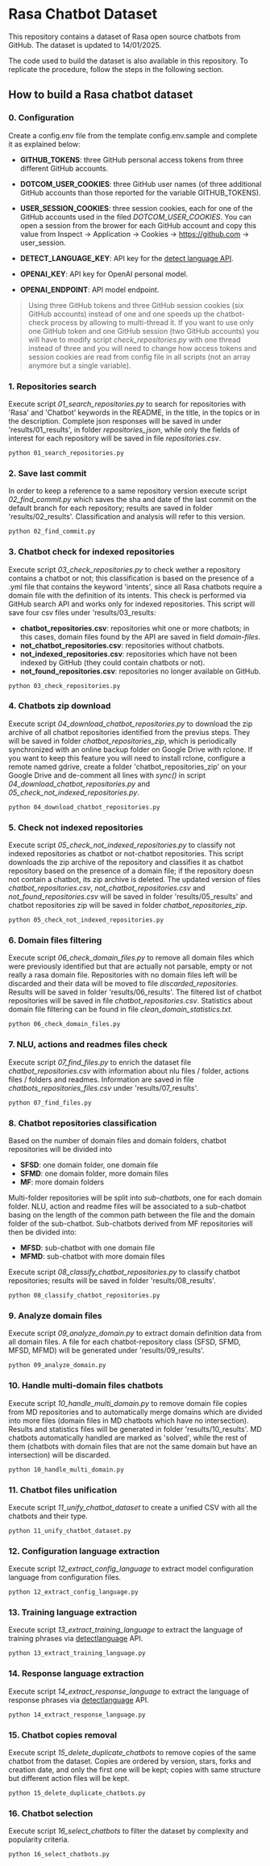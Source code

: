 # Rasa Chatbot Dataset

This repository contains a dataset of Rasa open source chatbots from GitHub. The dataset is updated to 14/01/2025.

The code used to build the dataset is also available in this repository. To replicate the procedure, follow the steps in the following section.

## How to build a Rasa chatbot dataset

### 0. Configuration
Create a config.env file from the template config.env.sample and complete it as explained below:

- **GITHUB_TOKENS**: three GitHub personal access tokens from three different GitHub accounts. 

- **DOTCOM_USER_COOKIES**: three GitHub user names (of three additional GitHub accounts than those reported for the variable GITHUB_TOKENS).

- **USER_SESSION_COOKIES**: three session cookies, each for one of the GitHub accounts used in the filed *DOTCOM_USER_COOKIES*. You can open a session from the brower for each GitHub account and copy this value from Inspect -> Application -> Cookies -> https://github.com -> user_session.

- **DETECT_LANGUAGE_KEY**: API key for the [detect language API](https://detectlanguage.com/).

- **OPENAI_KEY**: API key for OpenAI personal model.

- **OPENAI_ENDPOINT**: API model endpoint.


> Using three GitHub tokens and three GitHub session cookies (six GitHub accounts) instead of one and one speeds up the chatbot-check process by allowing to multi-thread it. If you want to use only one GitHub token and one GitHub session (two GitHub accounts) you will have to modify script *check_repositories.py* with one thread instead of three and you will need to change how access tokens and session cookies are read from config file in all scripts (not an array anymore but a single variable).

### 1. Repositories search
Execute script *01_search_repositories.py* to search for repositories with 'Rasa' and 'Chatbot' keywords in the README, in the title, in the topics or in the description. Complete json responses will be saved in under 'results/01_results', in folder *repositories_json*, while only the fields of interest for each repository will be saved in file *repositories.csv*.

```
python 01_search_repositories.py
```

### 2. Save last commit
In order to keep a reference to a same repository version execute script *02_find_commit.py* which saves the sha and date of the last commit on the default branch for each repository; results are saved in folder 'results/02_results'. Classification and analysis will refer to this version.

```
python 02_find_commit.py
```

### 3. Chatbot check for indexed repositories
Execute script *03_check_repositories.py* to check wether a repository contains a chatbot or not; this classification is based on the presence of a .yml file that contains the keyword 'intents', since all Rasa chatbots require a domain file with the definition of its intents. This check is performed via GitHub search API and works only for indexed repositories. This script will save four csv files under 'results/03_results: 
- **chatbot_repositories.csv**: repositories whit one or more chatbots; in this cases, domain files found by the API are saved in field *domain-files*.
- **not_chatbot_repositories.csv**: repositories without chatbots.
- **not_indexed_repositories.csv**: repositories which have not been indexed by GitHub (they could contain chatbots or not).
- **not_found_repositories.csv**: repositories no longer available on GitHub.

```
python 03_check_repositories.py
```

### 4. Chatbots zip download
Execute script *04_download_chatbot_repositories.py* to download the zip archive of all chatbot repositories identified from the previus steps. They will be saved in folder *chatbot_repositories_zip*, which is periodically synchronized with an online backup folder on Google Drive with rclone. If you want to keep this feature you will need to install rclone, configure a remote named gdrive, create a folder 'chatbot_repositories_zip' on your Google Drive and de-comment all lines with *sync()* in script *04_download_chatbot_repositories.py* and *05_check_not_indexed_repositories.py*.

```
python 04_download_chatbot_repositories.py
```

### 5. Check not indexed repositories
Execute script *05_check_not_indexed_repositories.py* to classify not indexed repositories as chatbot or not-chatbot repositories. This script downloads the zip archive of the repository and classifies it as chatbot repository based on the presence of a domain file; if the repository doesn not contain a chatbot, its zip archive is deleted. The updated version of files *chatbot_repositories.csv*, *not_chatbot_repositories.csv* and  *not_found_repositories.csv* will be saved in folder 'results/05_results' and chatbot repositories zip will be saved in folder *chatbot_repositories_zip*.

```
python 05_check_not_indexed_repositories.py
```

### 6. Domain files filtering
Execute script *06_check_domain_files.py* to remove all domain files which were previously identified but that are actually not parsable, empty or not really a rasa domain file. Repositories with no domain files left will be discarded and their data will be moved to file *discarded_repositories*. Results will be saved in folder 'results/06_results'. The filtered list of chatbot repositories will be saved in file *chatbot_repositories.csv*. Statistics about domain file filtering can be found in file *clean_domain_statistics.txt*.

```
python 06_check_domain_files.py
```

### 7. NLU, actions and readmes files check
Execute script *07_find_files.py* to enrich the dataset file *chatbot_repositories.csv* with information about nlu files / folder, actions files / folders and readmes. Information are saved in file *chatbots_repositories_files.csv* under 'results/07_results'.

```
python 07_find_files.py
```

### 8. Chatbot repositories classification
Based on the number of domain files and domain folders, chatbot repositories will be divided into
- **SFSD**: one domain folder, one domain file
- **SFMD**: one domain folder, more domain files
- **MF**: more domain folders

Multi-folder repositories will be split into *sub-chatbots*, one for each domain folder. NLU, action and readme files will be associated to a sub-chatbot basing on the length of the common path between the file and the domain folder of the sub-chatbot. Sub-chatbots derived from MF repositories will then be divided into:
- **MFSD**: sub-chatbot with one domain file
- **MFMD**: sub-chatbot with more domain files

Execute script *08_classify_chatbot_repositories.py* to classify chatbot repositories; results will be saved in folder 'results/08_results'.
```
python 08_classify_chatbot_repositories.py
```

### 9. Analyze domain files
Execute script *09_analyze_domain.py* to extract domain definition data from all domain files. A file for each chatbot-repository class (SFSD, SFMD, MFSD, MFMD) will be generated under 'results/09_results'. 
```
python 09_analyze_domain.py
```


### 10. Handle multi-domain files chatbots
Execute script *10_handle_multi_domain.py* to remove domain file copies from MD repositories and to automatically merge domains which are divided into more files (domain files in MD chatbots which have no intersection). Results and statistics files will be generated in folder 'results/10_results'. MD chatbots automatically handled are marked as 'solved', while the rest of them (chatbots with domain files that are not the same domain but have an intersection) will be discarded.

```
python 10_handle_multi_domain.py
```

### 11. Chatbot files unification
Execute script *11_unify_chatbot_dataset* to create a unified CSV with all the chatbots and their type.
```
python 11_unify_chatbot_dataset.py
```

### 12. Configuration language extraction
Execute script *12_extract_config_language* to extract model configuration language from configuration files.
```
python 12_extract_config_language.py
```

### 13. Training language extraction
Execute script *13_extract_training_language* to extract the language of training phrases via [detectlanguage](https://detectlanguage.com/) API.
```
python 13_extract_training_language.py
```

### 14. Response language extraction
Execute script *14_extract_response_language* to extract the language of response phrases via [detectlanguage](https://detectlanguage.com/) API.
```
python 14_extract_response_language.py
```

### 15. Chatbot copies removal
Execute script *15_delete_duplicate_chatbots* to remove copies of the same chatbot from the dataset. Copies are ordered by version, stars, forks and creation date, and only the first one will be kept; copies with same structure but different action files will be kept.
```
python 15_delete_duplicate_chatbots.py
```

### 16. Chatbot selection
Execute script *16_select_chatbots* to filter the dataset by complexity and popularity criteria.
```
python 16_select_chatbots.py
```